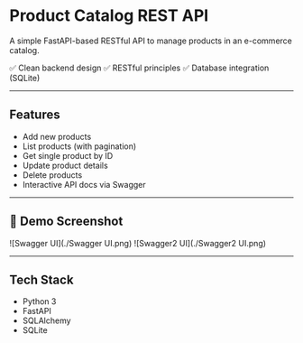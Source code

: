 #  Product Catalog REST API

A simple FastAPI-based RESTful API to manage products in an e-commerce catalog.

✅ Clean backend design
✅ RESTful principles
✅ Database integration (SQLite)

---

## Features

- Add new products
- List products (with pagination)
- Get single product by ID
- Update product details
- Delete products
- Interactive API docs via Swagger

---

## 📸 Demo Screenshot

![Swagger UI](./Swagger UI.png)
![Swagger2 UI](./Swagger2 UI.png)

---

## Tech Stack

- Python 3
- FastAPI
- SQLAlchemy
- SQLite


